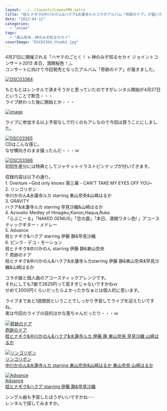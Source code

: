 ```yaml
---
layout: ../../layouts/LayoutMd.astro
title: "桂ヒナギク&中川かのん&ハクア&水蓮寺ルカコラボアルバム「奇跡のドア」が届いた！"
date: "2013-04-12"
categories: 
  - "anime"
tags: 
  - "東山奈央，神のみぞ知るセカイ"
coverImage: "DSC03364_thumb1.jpg"
---
```


4月21日に開催される「ハヤテのごとく！ × 神のみぞ知るセカイ ジョイントコンサート2013 本日，満開桜色！」。  
コンサートに向けて今回発売となったアルバム「奇跡のドア」が届きました。

[![DSC03364](images/DSC03364_thumb.jpg "DSC03364")](//mizuka123.net/wp-content/uploads/2013/04/DSC03364.jpg)

もともとはレンタルで済まそうかと思っていたのですがレンタル開始が4月27日ということで断念・・・  
ライブ終わった後に開始とか・・・

[![image](images/image_thumb14.png "image")](//mizuka123.net/wp-content/uploads/2013/04/image13.png)

ライブに参加する以上予習なしで行くのもアレなので今回は買うことにしました。

[![DSC03365](images/DSC03365_thumb.jpg "DSC03365")](//mizuka123.net/wp-content/uploads/2013/04/DSC03365.jpg)  
CDはこんな感じ。  
なぜ横向きのまま撮ったんだ・・・ｗ

[![DSC03366](images/DSC03366_thumb.jpg "DSC03366")](//mizuka123.net/wp-content/uploads/2013/04/DSC03366.jpg)  
初回生産分には特典としてジャケットイラストピンナップが付いてきます。

収録内容は以下の通り。  
1\. Overture ~God only knows 第三幕 - CAN'T TAKE MY EYES OFF YOU~  
2\. リンゴリボン  
中川かのん&水蓮寺ルカ starring 東山奈央&山崎はるか  
3\. GRAVITY  
ハクア&水蓮寺ルカ starring 早見沙織&山崎はるか  
4\. Acoustic Medley of Hinagiku,Kanon,Haqua,Ruka  
「らぶこーる」「NAKED GENIUS」「恋の罠」「本日、満開ワタシ色! 」アコースティックギター・メドレー  
5\. Advance  
桂ヒナギク&ハクア starring 伊藤 静&早見沙織  
6\. ピンク・デコ・モーション  
桂ヒナギク&中川かのん starring 伊藤 静&東山奈央  
7\. 奇跡のドア  
桂ヒナギク&中川かのん&ハクア&水蓮寺ルカstarring 伊藤 静&東山奈央&早見沙織&山崎はるか

コラボ曲と個人曲のアコースティックアレンジです。  
それにしても7曲で2625円って高すぎじゃないですかねｗ  
せめて2000円くらいだったらよかったかなぁとは個人的に思います。

ライブまであと1週間弱ということでしっかり予習してライブを迎えたいですね。  
実は今回のライブの目的はかな恵ちゃんだったり・・・ｗ

[![奇跡のドア](images/41caQ916YQL._SL160_.jpg)  
奇跡のドア  
桂ヒナギク&中川かのん&ハクア&水蓮寺ルカ 伊藤 静 東山奈央 早見沙織 山崎はるか](https://www.amazon.co.jp/exec/obidos/ASIN/B00ATVUBNQ/mizuka123-22/ref=nosim)

[![リンゴリボン](images/516pXuk%2BlzL._SL160_.jpg)  
リンゴリボン  
中川かのん&水蓮寺ルカ starring 東山奈央&山崎はるか 東山奈央 山崎はるか](https://www.amazon.co.jp/exec/obidos/ASIN/B009ZMQD50/mizuka123-22/ref=nosim)

[![Advance](images/51DlFKXWriL._SL160_.jpg)  
Advance  
桂ヒナギク&ハクア starring 伊藤 静&早見沙織](https://www.amazon.co.jp/exec/obidos/ASIN/B00A34QMBY/mizuka123-22/ref=nosim)

シングル曲も予習したほうがいいですかね･･･  
レンタルで探してみますか。
